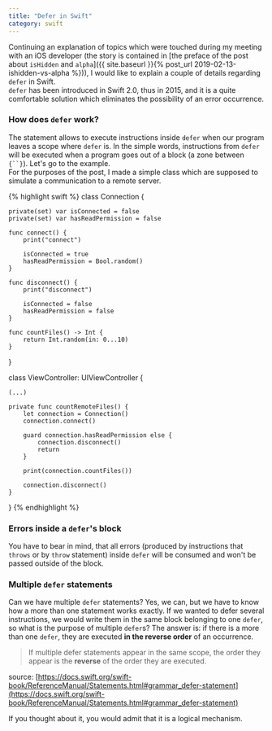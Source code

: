 ```yaml
---
title: "Defer in Swift"
category: swift
---
```

Continuing an explanation of topics which were touched during my meeting with an iOS developer (the story is contained in [the preface of the post about `isHidden` and `alpha`]({{ site.baseurl }}{% post_url 2019-02-13-ishidden-vs-alpha %})), I would like to explain a couple of details regarding `defer` in Swift.  
`defer` has been introduced in Swift 2.0, thus in 2015, and it is a quite comfortable solution which eliminates the possibility of an error occurrence.

### How does `defer` work?

The statement allows to execute instructions inside `defer` when our program leaves a scope where `defer` is. In the simple words, instructions from `defer` will be executed when a program goes out of a block (a zone between `{``}`). Let's go to the example.  
For the purposes of the post, I made a simple class which are supposed to simulate a communication to a remote server.

{% highlight swift %}
class Connection {
    
    private(set) var isConnected = false
    private(set) var hasReadPermission = false
    
    func connect() {
        print("connect")
        
        isConnected = true
        hasReadPermission = Bool.random()
    }
    
    func disconnect() {
        print("disconnect")
        
        isConnected = false
        hasReadPermission = false
    }
    
    func countFiles() -> Int {
        return Int.random(in: 0...10)
    }
    
}

class ViewController: UIViewController {

    (...)

    private func countRemoteFiles() {
        let connection = Connection()
        connection.connect()
        
        guard connection.hasReadPermission else {
            connection.disconnect()
            return
        }
        
        print(connection.countFiles())
        
        connection.disconnect()
    }

}
{% endhighlight %}
<!-- example without and with defer -->

### Errors inside a `defer`'s block

You have to bear in mind, that all errors (produced by instructions that `throws` or by `throw` statement) inside `defer` will be consumed and won't be passed outside of the block.
<!-- example -->

### Multiple `defer` statements

Can we have multiple `defer` statements? Yes, we can, but we have to know how a more than one statement works exactly. If we wanted to defer several instructions, we would write them in the same block belonging to one `defer`, so what is the purpose of multiple `defer`s? The answer is: if there is a more than one `defer`, they are executed **in the reverse order** of an occurrence.

> If multiple defer statements appear in the same scope, the order they appear is the **reverse** of the order they are executed.

source: [https://docs.swift.org/swift-book/ReferenceManual/Statements.html#grammar_defer-statement](https://docs.swift.org/swift-book/ReferenceManual/Statements.html#grammar_defer-statement)

If you thought about it, you would admit that it is a logical mechanism.
<!-- example, nested defer -->

<!-- linearlity -->